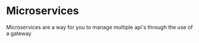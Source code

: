 # Microservices

Microservices are a way for you to manage multiple api's through the use of a gateway
